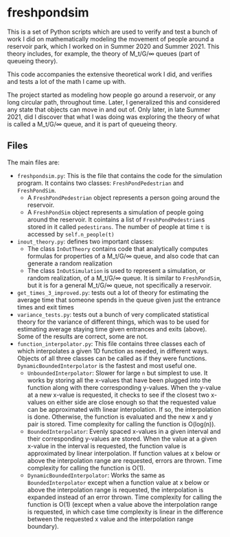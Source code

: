 # freshpondsim
This is a set of Python scripts which are used to verify and test a bunch of work I did on mathematically modeling the movement of people around a reservoir park, which I worked on in Summer 2020 and Summer 2021. This theory includes, for example, the theory of M_t/G/∞ queues (part of queueing theory).

This code accompanies the extensive theoretical work I did, and verifies and tests a lot of the math I came up with.

The project started as modeling how people go around a reservoir, or any long circular path, throughout time.
Later, I generalized this and considered any state that objects can move in and out of. Only later, in late Summer 2021, did I discover that what I was doing was exploring the theory of what is called a M_t/G/∞ queue, and it is part of queueing theory.

## Files
The main files are:
* `freshpondsim.py`: This is the file that contains the code for the simulation program.
It contains two classes: `FreshPondPedestrian` and `FreshPondSim`.
  * A `FreshPondPedestrian` object represents a person going around the reservoir.
  * A `FreshPondSim` object represents a simulation of people going around the reservoir.
    It cointains a list  of `FreshPondPedestrian`s stored in it called `pedestirans`.
    The number of people at time `t` is accessed by `self.n_people(t)`
* `inout_theory.py`: defines two important classes:
  * The class `InOutTheory` contains code that analytically computes formulas for properties of a M_t/G/∞ queue, and also code that can generate a random realization
  * The class `InOutSimulation` is used to represent a simulation, or random realization, of a M_t/G/∞ queue. It is similar to `FreshPondSim`, but it is for a general M_t/G/∞ queue, not specifically a reservoir.
* `get_times_3_improved.py`: tests out a lot of theory for estimating the average time that someone spends in the queue given just the entrance times and exit times
* `variance_tests.py`: tests out a bunch of very complicated statistical theory for the variance of different things, which was to be used for estimating average staying time given entrances and exits (above). Some of the results are correct, some are not.
* `function_interpolator.py`: This file contains three classes each of which interpolates a
given 1D function as needed, in different ways.
Objects of all three classes can be called as if they were functions.
`DynamicBoundedInterpolator` is the fastest and most useful one.
  * `UnboundedInterpolator`: Slower for large `n` but simplest to use. It works by storing all the
  x-values that have been plugged into the function along with there corresponding y-values. When
  the y-value at a new x-value is requested, it checks to see if the closest two x-values on either
  side are close enough so that the requested value can be approximated with linear interpolation.
  If so, the interpolation is done. Otherwise, the function is evaluated and the new x and y pair is
  stored. Time complexity for calling the function is O(log(n)).
  * `BoundedInterpolator`: Evenly spaced x-values in a given interval and their corresponding y-values
  are stored. When the value at a given x-value in the interval is requested, the function value is
  approximated by linear interpolation. If function values at x below or above the interpolation
  range are requested, errors are thrown. Time complexity for calling the function is O(1).
  * `DynamicBoundedInterpolator`: Works the same as `BoundedInterpolator` except when a function
  value at x below or above the interpolation range is requested, the interpolation is expanded instead
of an error thrown. Time complexity for calling the function is O(1) (except when a value above the
  interpolation range is requested, in which case time complexity is linear in the difference between
  the requested x value and the interpolation range boundary).
